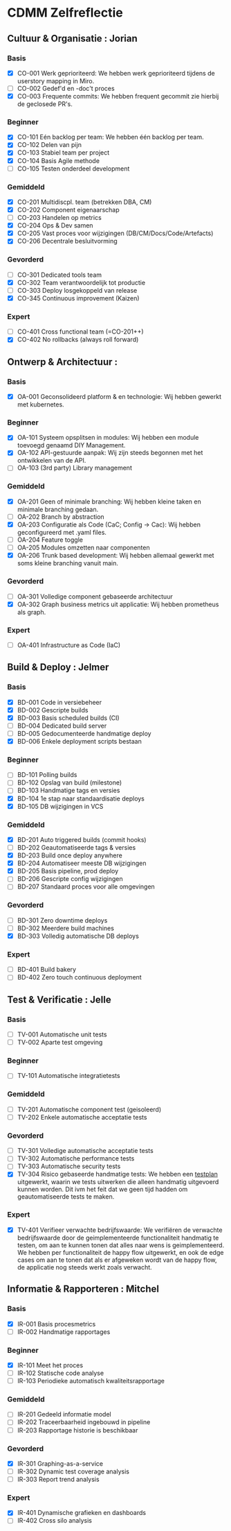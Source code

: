 # CDMM Zelfreflectie

## Cultuur & Organisatie : Jorian

### Basis

- [x] CO-001 Werk geprioriteerd: We hebben werk geprioriteerd tijdens de userstory mapping in Miro.
- [ ] CO-002 Gedef'd en -doc't proces
- [x] CO-003 Frequente commits: We hebben frequent gecommit zie hierbij de geclosede PR's.

### Beginner

- [x] CO-101 Eén backlog per team: We hebben één backlog per team.
- [x] CO-102 Delen van pijn
- [x] CO-103 Stabiel team per project
- [x] CO-104 Basis Agile methode
- [ ] CO-105 Testen onderdeel development

### Gemiddeld

- [x] CO-201 Multidiscpl. team (betrekken DBA, CM)
- [x] CO-202 Component eigenaarschap
- [ ] CO-203 Handelen op metrics
- [x] CO-204 Ops & Dev samen
- [x] CO-205 Vast proces voor wijzigingen (DB/CM/Docs/Code/Artefacts)
- [x] CO-206 Decentrale besluitvorming

### Gevorderd

- [ ] CO-301 Dedicated tools team
- [x] CO-302 Team verantwoordelijk tot productie
- [ ] CO-303 Deploy losgekoppeld van release
- [x] CO-345 Continuous improvement (Kaizen)

### Expert

- [ ] CO-401 Cross functional team (=CO-201++)
- [x] CO-402 No rollbacks (always roll forward)

## Ontwerp & Architectuur :

### Basis

- [x] OA-001 Geconsolideerd platform & en technologie: Wij hebben gewerkt met kubernetes.

### Beginner

- [x] OA-101 Systeem opsplitsen in modules: Wij hebben een module toevoegd genaamd DIY Management.
- [x] OA-102 API-gestuurde aanpak: Wij zijn steeds begonnen met het ontwikkelen van de API.
- [ ] OA-103 (3rd party) Library management

### Gemiddeld

- [x] OA-201 Geen of minimale branching: Wij hebben kleine taken en minimale branching gedaan.
- [ ] OA-202 Branch by abstraction
- [x] OA-203 Configuratie als Code (CaC; Config -> Cac): Wij hebben geconfigureerd met .yaml files.
- [ ] OA-204 Feature toggle
- [ ] OA-205 Modules omzetten naar componenten
- [x] OA-206 Trunk based development: Wij hebben allemaal gewerkt met soms kleine branching vanuit main.

### Gevorderd

- [ ] OA-301 Volledige component gebaseerde architectuur
- [x] OA-302 Graph business metrics uit applicatie: Wij hebben prometheus als graph.

### Expert

- [ ] OA-401 Infrastructure as Code (IaC)

## Build & Deploy : Jelmer

### Basis

- [x] BD-001 Code in versiebeheer
- [x] BD-002 Gescripte builds
- [x] BD-003 Basis scheduled builds (CI)
- [ ] BD-004 Dedicated build server
- [ ] BD-005 Gedocumenteerde handmatige deploy
- [x] BD-006 Enkele deployment scripts bestaan

### Beginner

- [ ] BD-101 Polling builds
- [ ] BD-102 Opslag van build (milestone)
- [ ] BD-103 Handmatige tags en versies
- [x] BD-104 1e stap naar standaardisatie deploys
- [x] BD-105 DB wijzigingen in VCS

### Gemiddeld

- [x] BD-201 Auto triggered builds (commit hooks)
- [ ] BD-202 Geautomatiseerde tags & versies
- [x] BD-203 Build once deploy anywhere
- [x] BD-204 Automatiseer meeste DB wijzigingen
- [x] BD-205 Basis pipeline, prod deploy
- [ ] BD-206 Gescripte config wijzigingen
- [ ] BD-207 Standaard proces voor alle omgevingen

### Gevorderd

- [ ] BD-301 Zero downtime deploys
- [ ] BD-302 Meerdere build machines
- [x] BD-303 Volledig automatische DB deploys

### Expert

- [ ] BD-401 Build bakery
- [ ] BD-402 Zero touch continuous deployment

## Test & Verificatie : Jelle

### Basis

- [ ] TV-001 Automatische unit tests
- [ ] TV-002 Aparte test omgeving

### Beginner

- [ ] TV-101 Automatische integratietests

### Gemiddeld

- [ ] TV-201 Automatische component test (geisoleerd)
- [ ] TV-202 Enkele automatische acceptatie tests

### Gevorderd

- [ ] TV-301 Volledige automatische acceptatie tests
- [ ] TV-302 Automatische performance tests
- [ ] TV-303 Automatische security tests
- [x] TV-304 Risico gebaseerde handmatige tests: We hebben een [testplan](../docs/testplan.md) uitgewerkt, waarin we tests uitwerken die alleen handmatig uitgevoerd kunnen worden. Dit ivm het feit dat we geen tijd hadden om geautomatiseerde tests te maken.

### Expert

- [x] TV-401 Verifieer verwachte bedrijfswaarde: We verifiëren de verwachte bedrijfswaarde door de geimplementeerde functionaliteit handmatig te testen, om aan te kunnen tonen dat alles naar wens is geimplementeerd. We hebben per functionaliteit de happy flow uitgewerkt, en ook de edge cases om aan te tonen dat als er afgeweken wordt van de happy flow, de applicatie nog steeds werkt zoals verwacht.

## Informatie & Rapporteren : Mitchel

### Basis

- [x] IR-001 Basis procesmetrics
- [ ] IR-002 Handmatige rapportages

### Beginner

- [x] IR-101 Meet het proces
- [ ] IR-102 Statische code analyse
- [ ] IR-103 Periodieke automatisch kwaliteitsrapportage

### Gemiddeld

- [ ] IR-201 Gedeeld informatie model
- [ ] IR-202 Traceerbaarheid ingebouwd in pipeline
- [ ] IR-203 Rapportage historie is beschikbaar

### Gevorderd

- [x] IR-301 Graphing-as-a-service
- [ ] IR-302 Dynamic test coverage analysis
- [ ] IR-303 Report trend analysis

### Expert

- [x] IR-401 Dynamische grafieken en dashboards
- [ ] IR-402 Cross silo analysis
